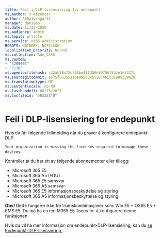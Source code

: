 ```yaml
---
title: Feil i DLP-lisensiering for endepunkt
ms.author: v-aiyengar
author: AshaIyengar21
manager: dansimp
ms.date: 11/23/2020
ms.audience: Admin
ms.topic: article
ms.service: o365-administration
ROBOTS: NOINDEX, NOFOLLOW
localization_priority: Normal
ms.collection: Adm_O365
ms.custom:
- "3200001"
- "7176"
ms.openlocfilehash: c32ab88a72c265be411350e50756f5b2e1e3337c
ms.sourcegitcommit: ab75f66355116e995b3cb5505465b31989339e28
ms.translationtype: MT
ms.contentlocale: nb-NO
ms.lasthandoff: 08/13/2021
ms.locfileid: "58322140"
---
```

# <a name="endpoint-dlp-licensing-error"></a>Feil i DLP-lisensiering for endepunkt

Hvis du får følgende feilmelding når du prøver å konfigurere endepunkt-DLP:

`Your organization is missing the licenses required to manage these devices`.

Kontroller at du har ett av følgende abonnementer eller tillegg:

- Microsoft 365 E5
- Microsoft 365 A5 (EDU)
- Microsoft 365 E5 samsvar
- Microsoft 365 A5 samsvar
- Microsoft 365 E5 informasjonsbeskyttelse og styring
- Microsoft 365 A5 informasjonsbeskyttelse og styring

**Obs!** Dette fungerer ikke for lisenskombinasjoner som: Win E5 + O365 E5 + EMS E5. Du må ha en ren M365 E5-lisens for å konfigurere denne funksjonen.

Hvis du vil ha mer informasjon om endepunkt-DLP-lisensiering, kan du [se Endepunkt-DLP-lisensiering.](https://docs.microsoft.com/microsoft-365/compliance/endpoint-dlp-getting-started#onboarding-devices-into-device-management)
